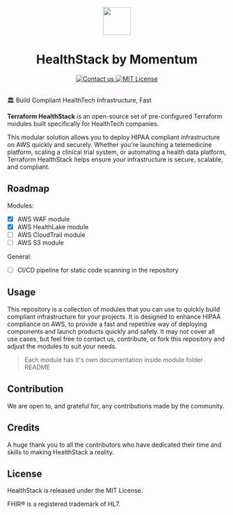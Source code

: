 
<div align=center>
  <img src="https://cdn.prod.website-files.com/66a1237564b8afdc9767dd3d/66df7b326efdddf8c1af9dbb_Momentum%20Logo.svg" height="64">
</div>
<h1 align=center>HealthStack by Momentum</h1>
<div align=center>
  <a href=mailto:hello@applover.com?subject=Terraform%20Modules>
    <img src=https://img.shields.io/badge/Contact%20us!-AFF476.svg alt="Contact us">
  </a>
  <a href="LICENSE.md">
    <img src="https://img.shields.io/badge/License-MIT-lightgrey.svg?longCache=true" alt="MIT License">
  </a>
</div>
<br>



🏛️ Build Compliant HealthTech Infrastructure, Fast



**Terraform HealthStack** is an open-source set of pre-configured Terraform modules built specifically for HealthTech companies.

This modular solution allows you to deploy HIPAA compliant infrastructure on AWS quickly and securely. Whether you're launching a telemedicine platform, scaling a clinical trial system, or automating a health data platform, Terraform HealthStack helps ensure your infrastructure is secure, scalable, and compliant.

## Roadmap

Modules:
- [x] AWS WAF module
- [x] AWS HealthLake module
- [ ] AWS CloudTrail module
- [ ] AWS S3 module

General:
- [ ] CI/CD pipeline for static code scanning in the repository

## Usage

This repository is a collection of modules that you can use to quickly build compliant infrastructure for your projects. It is designed to enhance HIPAA compliance on AWS, to provide a fast and repetitive way of deploying components and launch products quickly and safely. It may not cover all use cases, but feel free to contact us, contribute, or fork this repository and adjust the modules to suit your needs.


> Each module has it's own documentation inside module folder README

## Contribution

We are open to, and grateful for, any contributions made by the community.

## Credits

A huge thank you to all the contributors who have dedicated their time and skills to making HealthStack a reality.

## License

HealthStack is released under the MIT License.

FHIR® is a registered trademark of HL7.